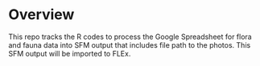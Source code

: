 
<!-- README.md is generated from README.Rmd. Please edit that file -->

# Overview

<!-- badges: start -->
<!-- badges: end -->

This repo tracks the R codes to process the Google Spreadsheet for flora
and fauna data into SFM output that includes file path to the photos.
This SFM output will be imported to FLEx.
